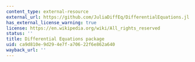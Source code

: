 ```yaml
---
content_type: external-resource
external_url: https://github.com/JuliaDiffEq/DifferentialEquations.jl
has_external_license_warning: true
license: https://en.wikipedia.org/wiki/All_rights_reserved
status: ''
title: Differential Equations package
uid: ca9d810e-9d29-4e7f-a706-22f6e862a640
wayback_url: ''
---
```

